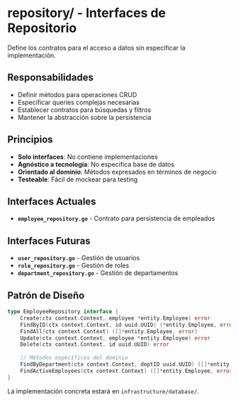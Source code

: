 # repository/ - Interfaces de Repositorio

Define los contratos para el acceso a datos sin especificar la implementación.

## Responsabilidades

- Definir métodos para operaciones CRUD
- Especificar queries complejas necesarias
- Establecer contratos para búsquedas y filtros
- Mantener la abstracción sobre la persistencia

## Principios

- **Solo interfaces**: No contiene implementaciones
- **Agnóstico a tecnología**: No especifica base de datos
- **Orientado al dominio**: Métodos expresados en términos de negocio
- **Testeable**: Fácil de mockear para testing

## Interfaces Actuales

- **`employee_repository.go`** - Contrato para persistencia de empleados

## Interfaces Futuras

- **`user_repository.go`** - Gestión de usuarios
- **`role_repository.go`** - Gestión de roles
- **`department_repository.go`** - Gestión de departamentos

## Patrón de Diseño

```go
type EmployeeRepository interface {
    Create(ctx context.Context, employee *entity.Employee) error
    FindByID(ctx context.Context, id uuid.UUID) (*entity.Employee, error)
    FindAll(ctx context.Context) ([]*entity.Employee, error)
    Update(ctx context.Context, employee *entity.Employee) error
    Delete(ctx context.Context, id uuid.UUID) error
    
    // Métodos específicos del dominio
    FindByDepartment(ctx context.Context, deptID uuid.UUID) ([]*entity.Employee, error)
    FindActiveEmployees(ctx context.Context) ([]*entity.Employee, error)
}
```

La implementación concreta estará en `infrastructure/database/`.
